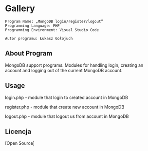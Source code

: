 # Gallery

    Program Name: „MongoDB login/register/logout”
    Programming Language: PHP
    Programming Environment: Visual Studio Code
    
    Autor programu: Łukasz Gołojuch

## About Program 

MongoDB support programs. Modules for handling login, creating an account and logging out of the current MongoDB account.

## Usage

login.php - module that login to created account in MongoDB

register.php - module that create new account in MongoDB

logout.php - module that logout us from account in MongoDB

## Licencja
[Open Source]
